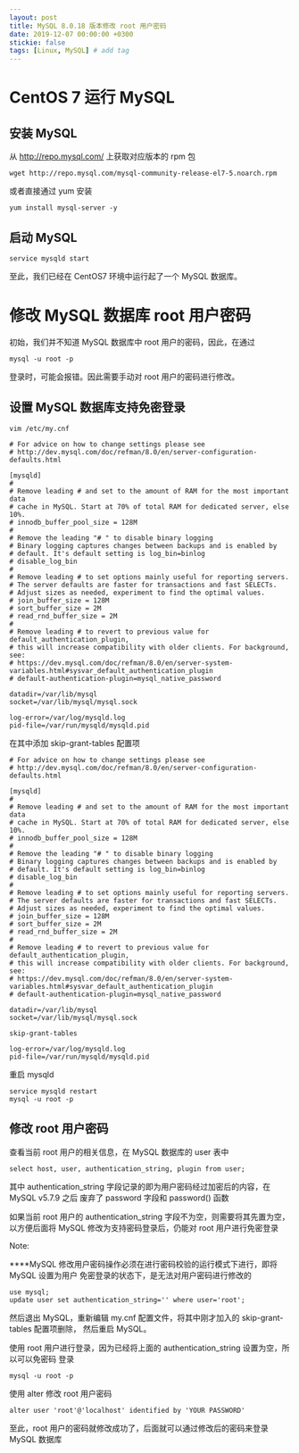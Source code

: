 ```yaml
---
layout: post
title: MySQL 8.0.18 版本修改 root 用户密码 
date: 2019-12-07 00:00:00 +0300
stickie: false
tags: [Linux, MySQL] # add tag
---
```

# CentOS 7 运行 MySQL

## 安装 MySQL

从 http://repo.mysql.com/ 上获取对应版本的 rpm 包

```shell
wget http://repo.mysql.com/mysql-community-release-el7-5.noarch.rpm
```

或者直接通过 yum 安装

```shell
yum install mysql-server -y
```

## 启动 MySQL

```shell
service mysqld start
```

至此，我们已经在 CentOS7 环境中运行起了一个 MySQL 数据库。


# 修改 MySQL 数据库 root 用户密码

初始，我们并不知道 MySQL 数据库中 root 用户的密码，因此，在通过

```shell
mysql -u root -p
```

登录时，可能会报错。因此需要手动对 root 用户的密码进行修改。

## 设置 MySQL 数据库支持免密登录

```shell
vim /etc/my.cnf

# For advice on how to change settings please see
# http://dev.mysql.com/doc/refman/8.0/en/server-configuration-defaults.html

[mysqld]
#
# Remove leading # and set to the amount of RAM for the most important data
# cache in MySQL. Start at 70% of total RAM for dedicated server, else 10%.
# innodb_buffer_pool_size = 128M
#
# Remove the leading "# " to disable binary logging
# Binary logging captures changes between backups and is enabled by
# default. It's default setting is log_bin=binlog
# disable_log_bin
#
# Remove leading # to set options mainly useful for reporting servers.
# The server defaults are faster for transactions and fast SELECTs.
# Adjust sizes as needed, experiment to find the optimal values.
# join_buffer_size = 128M
# sort_buffer_size = 2M
# read_rnd_buffer_size = 2M
#
# Remove leading # to revert to previous value for default_authentication_plugin,
# this will increase compatibility with older clients. For background, see:
# https://dev.mysql.com/doc/refman/8.0/en/server-system-variables.html#sysvar_default_authentication_plugin
# default-authentication-plugin=mysql_native_password

datadir=/var/lib/mysql
socket=/var/lib/mysql/mysql.sock

log-error=/var/log/mysqld.log
pid-file=/var/run/mysqld/mysqld.pid
```

在其中添加 skip-grant-tables 配置项

```shell
# For advice on how to change settings please see
# http://dev.mysql.com/doc/refman/8.0/en/server-configuration-defaults.html

[mysqld]
#
# Remove leading # and set to the amount of RAM for the most important data
# cache in MySQL. Start at 70% of total RAM for dedicated server, else 10%.
# innodb_buffer_pool_size = 128M
#
# Remove the leading "# " to disable binary logging
# Binary logging captures changes between backups and is enabled by
# default. It's default setting is log_bin=binlog
# disable_log_bin
#
# Remove leading # to set options mainly useful for reporting servers.
# The server defaults are faster for transactions and fast SELECTs.
# Adjust sizes as needed, experiment to find the optimal values.
# join_buffer_size = 128M
# sort_buffer_size = 2M
# read_rnd_buffer_size = 2M
#
# Remove leading # to revert to previous value for default_authentication_plugin,
# this will increase compatibility with older clients. For background, see:
# https://dev.mysql.com/doc/refman/8.0/en/server-system-variables.html#sysvar_default_authentication_plugin
# default-authentication-plugin=mysql_native_password

datadir=/var/lib/mysql
socket=/var/lib/mysql/mysql.sock

skip-grant-tables

log-error=/var/log/mysqld.log
pid-file=/var/run/mysqld/mysqld.pid
```

重启 mysqld

```shell
service mysqld restart
mysql -u root -p
```

## 修改 root 用户密码

查看当前 root 用户的相关信息，在 MySQL 数据库的 user 表中

```shell
select host, user, authentication_string, plugin from user;
```

其中 authentication_string 字段记录的即为用户密码经过加密后的内容，在 MySQL v5.7.9 之后
废弃了 password 字段和 password() 函数

如果当前 root 用户的 authentication_string 字段不为空，则需要将其先置为空，以方便后面将 MySQL
修改为支持密码登录后，仍能对 root 用户进行免密登录

Note:

****MySQL 修改用户密码操作必须在进行密码校验的运行模式下进行，即将 MySQL 设置为用户
免密登录的状态下，是无法对用户密码进行修改的

```shell
use mysql;
update user set authentication_string='' where user='root';
```

然后退出 MySQL，重新编辑 my.cnf 配置文件，将其中刚才加入的 skip-grant-tables 配置项删除，
然后重启 MySQL。

使用 root 用户进行登录，因为已经将上面的 authentication_string 设置为空，所以可以免密码
登录

```shell
mysql -u root -p
```

使用 alter 修改 root 用户密码

```shell
alter user 'root'@'localhost' identified by 'YOUR PASSWORD'
```

至此，root 用户的密码就修改成功了，后面就可以通过修改后的密码来登录 MySQL 数据库
